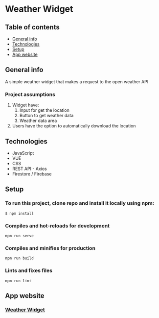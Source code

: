# Weather Widget

## Table of contents
* [General info](#general-info)
* [Technologies](#Technologies)
* [Setup](#Setup)
* [App website](#App-website)

## General info

A simple weather widget that makes a request to the open weather API

### Project assumptions

1. Widget have:
   1. Input for get the location
   2. Button to get weather data
   3. Weather data area
2. Users have the option to automatically download the location

## Technologies
* JavaScript
* VUE
* CSS
* REST API - Axios
* Firestore / Firebase

## Setup
### To run this project, clone repo and install it locally using npm:

```
$ npm install
```

### Compiles and hot-reloads for development
```
npm run serve
```

### Compiles and minifies for production
```
npm run build
```

### Lints and fixes files
```
npm run lint
```
## App website

### [Weather Widget](https://vue-weather-widget-ab.web.app/)

